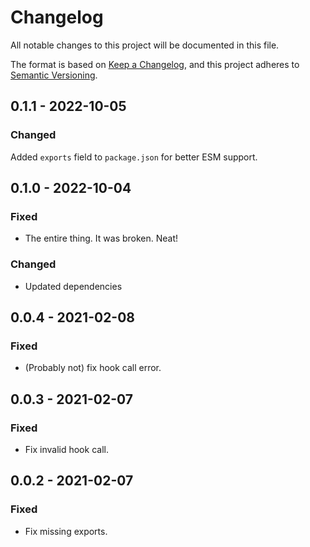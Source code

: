 # Changelog

All notable changes to this project will be documented in this file.

The format is based on [Keep a Changelog](https://keepachangelog.com/en/1.0.0/),
and this project adheres to [Semantic Versioning](https://semver.org/spec/v2.0.0.html).

## 0.1.1 - 2022-10-05

### Changed

Added `exports` field to `package.json` for better ESM support.

## 0.1.0 - 2022-10-04

### Fixed

- The entire thing. It was broken. Neat!

### Changed

- Updated dependencies

## 0.0.4 - 2021-02-08

### Fixed

- (Probably not) fix hook call error.

## 0.0.3 - 2021-02-07

### Fixed

- Fix invalid hook call.

## 0.0.2 - 2021-02-07

### Fixed

- Fix missing exports.
